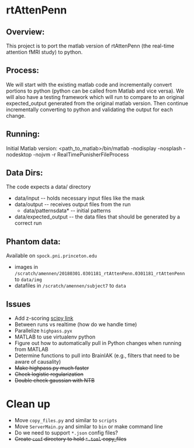 # rtAttenPenn

## Overview:
This project is to port the matlab version of rtAttenPenn (the real-time attention fMRI study) to python.

## Process:
We will start with the existing matlab code and incrementally convert portions to python (python can be called from Matlab and vice versa). We will also have a testing framework which will run to compare to an original expected_output generated from the original matlab version. Then continue incrementally converting to python and validating the output for each change.

## Running:
Initial Matlab version:
<path_to_matlab>/bin/matlab -nodisplay -nosplash -nodesktop -nojvm -r RealTimePunisherFileProcess

## Data Dirs:
The code expects a data/ directory
- data/input  -- holds necessary input files like the mask
- data/output -- receives output files from the run
  - data/patternsdata* -- initial patterns
- data/expected_output -- the data files that should be generated by a correct run

## Phantom data:
Available on ```spock.pni.princeton.edu```
- images in ```/scratch/amennen/20180301.0301181_rtAttenPenn.0301181_rtAttenPenn``` to ```data/img```
- datafiles in ```/scratch/amennen/subject7``` to ```data```

## Issues
- Add z-scoring [scipy link](https://docs.scipy.org/doc/scipy/reference/generated/scipy.stats.zscore.html)
- Between runs vs realtime (how do we handle time)
- Parallelize ```highpass.pyx```
- MATLAB to use virtualenv python
- Figure out how to automatically pull in Python changes when running from MATLAB
- Determine functions to pull into BrainIAK (e.g., filters that need to be aware of causality)
- ~~Make highpass.py much faster~~
- ~~Check logistic regularization~~
- ~~Double check gaussian with NTB~~

# Clean up
- Move ```copy_files.py``` and similar to ```scripts```
- Move ```ServerMain.py``` and similar to ```bin``` or make command line
- Do we need to support ```*.json``` config files?
- ~~Create ```conf``` directory to hold ```*.toml``` copy_files~~

